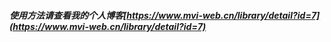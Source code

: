 ##### 使用方法请查看我的个人博客[https://www.mvi-web.cn/library/detail?id=7](https://www.mvi-web.cn/library/detail?id=7)